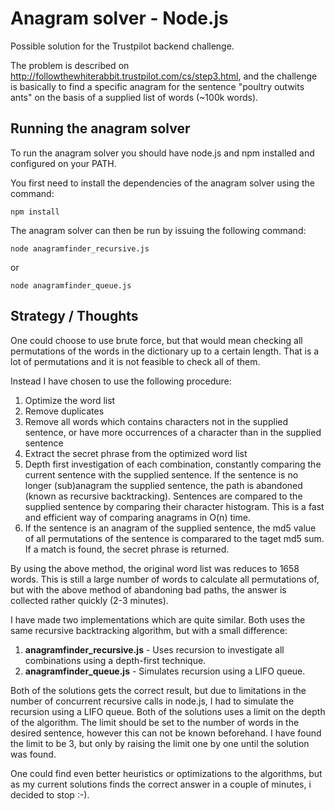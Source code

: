 Anagram solver - Node.js
====

Possible solution for the Trustpilot backend challenge.

The problem is described on http://followthewhiterabbit.trustpilot.com/cs/step3.html, and the challenge is basically to find a specific anagram for the sentence "poultry outwits ants" on the basis of a supplied list of words (~100k words).

## Running the anagram solver
To run the anagram solver you should have node.js and npm installed and configured on your PATH.

You first need to install the dependencies of the anagram solver using the command:

```
npm install
```

The anagram solver can then be run by issuing the following command:

```
node anagramfinder_recursive.js
```
or
```
node anagramfinder_queue.js
```

## Strategy / Thoughts

One could choose to use brute force, but that would mean checking all permutations of the words in the dictionary up to a certain length. That is a lot of permutations and it is not feasible to check all of them. 

Instead I have chosen to use the following procedure:

1. Optimize the word list
  1. Remove duplicates
  2. Remove all words which contains characters not in the supplied sentence, or have more occurrences of a character than in the supplied sentence
2. Extract the secret phrase from the optimized word list
  1. Depth first investigation of each combination, constantly comparing the current sentence with the supplied sentence. If the sentence is no longer (sub)anagram the supplied sentence, the path is abandoned (known as recursive backtracking). Sentences are compared to the supplied sentence by comparing their character histogram. This is a fast and efficient way of comparing anagrams in O(n) time.
  2. If the sentence is an anagram of the supplied sentence, the md5 value of all permutations of the sentence is comparared to the taget md5 sum. If a match is found, the secret phrase is returned.

By using the above method, the original word list was reduces to 1658 words. This is still a large number of words to calculate all permutations of, but with the above method of abandoning bad paths, the answer is collected rather quickly (2-3 minutes). 

I have made two implementations which are quite similar. Both uses the same recursive backtracking algorithm, but with a small difference:

1. **anagramfinder_recursive.js** - Uses recursion to investigate all combinations using a depth-first technique.
2. **anagramfinder_queue.js** - Simulates recursion using a LIFO queue.

Both of the solutions gets the correct result, but due to limitations in the number of concurrent recursive calls in node.js, I had to simulate the recursion using a LIFO queue. Both of the solutions uses a limit on the depth of the algorithm. The limit should be set to the number of words in the desired sentence, however this can not be known beforehand. I have found the limit to be 3, but only by raising the limit one by one until the solution was found.

One could find even better heuristics or optimizations to the algorithms, but as my current solutions finds the correct answer in a couple of minutes, i decided to stop :-). 